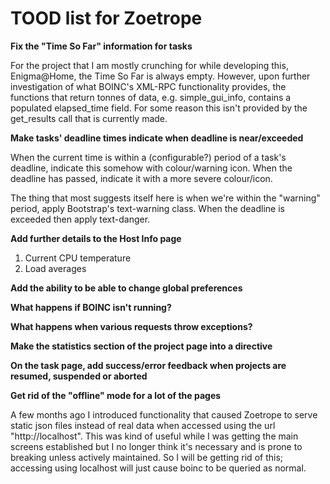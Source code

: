 # TOOD list for Zoetrope

**Fix the "Time So Far" information for tasks**

For the project that I am mostly crunching for while developing this, Enigma@Home, the Time So Far is always empty. However, upon further investigation of what BOINC's XML-RPC functionality provides, the functions that return tonnes of data, e.g. simple\_gui\_info, contains a populated elapsed_time field. For some reason this isn't provided by the get\_results call that is currently made.

**Make tasks' deadline times indicate when deadline is near/exceeded**

When the current time is within a (configurable?) period of a task's deadline, indicate this somehow with colour/warning icon. When the deadline has passed, indicate it with a more severe colour/icon.

The thing that most suggests itself here is when we're within the "warning" period, apply Bootstrap's text-warning class. When the deadline is exceeded then apply text-danger.

**Add further details to the Host Info page**

1. Current CPU temperature
2. Load averages

**Add the ability to be able to change global preferences**

**What happens if BOINC isn't running?**

**What happens when various requests throw exceptions?**

**Make the statistics section of the project page into a directive**

**On the task page, add success/error feedback when projects are resumed, suspended or aborted**

**Get rid of the "offline" mode for a lot of the pages**

A few months ago I introduced functionality that caused Zoetrope to serve static json files instead of real data when accessed using the url "http://localhost". This was kind of useful while I was getting the main screens established but I no longer think it's necessary and is prone to breaking unless actively maintained. So I will be getting rid of this; accessing using localhost will just cause boinc to be queried as normal.
